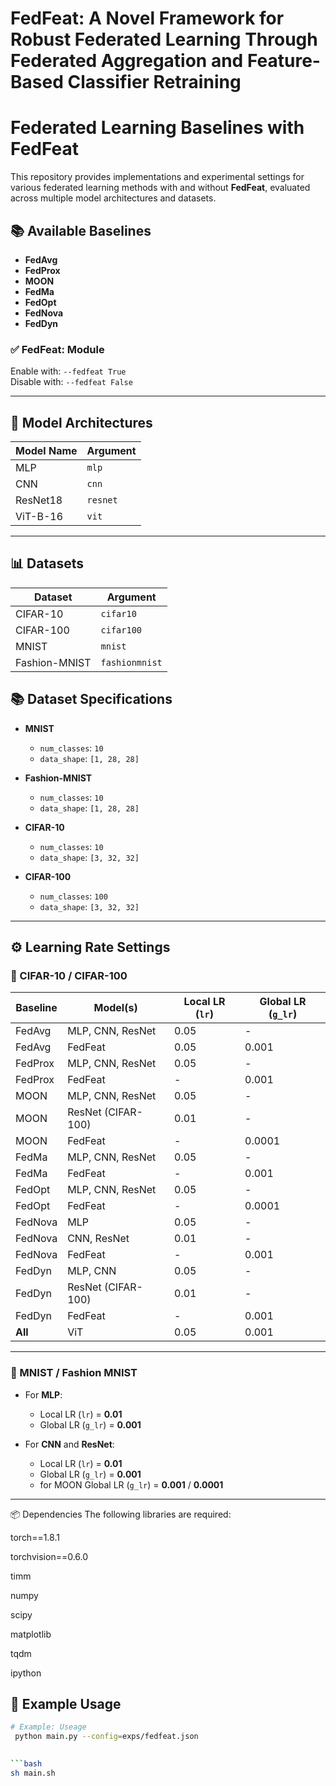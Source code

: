 # FedFeat: A Novel Framework for Robust Federated Learning Through Federated Aggregation and Feature-Based Classifier Retraining 

# Federated Learning Baselines with FedFeat

This repository provides implementations and experimental settings for various federated learning methods with and without **FedFeat**, evaluated across multiple model architectures and datasets.

## 📚 Available Baselines

- **FedAvg**
- **FedProx**
- **MOON**
- **FedMa**
- **FedOpt**
- **FedNova**
- **FedDyn**

### ✅ FedFeat: Module
Enable with: `--fedfeat True`  
Disable with: `--fedfeat False`

---

## 🧠 Model Architectures

| Model Name | Argument |
|------------|----------|
| MLP        | `mlp`    |
| CNN        | `cnn`    |
| ResNet18   | `resnet` |
| ViT-B-16   | `vit`    |

---

## 📊 Datasets

| Dataset         | Argument    |
|-----------------|-------------|
| CIFAR-10        | `cifar10`   |
| CIFAR-100       | `cifar100`  |
| MNIST           | `mnist`     |
| Fashion-MNIST   | `fashionmnist`    |

## 📚 Dataset Specifications

- **MNIST**
  - `num_classes`: `10`
  - `data_shape`: `[1, 28, 28]`

- **Fashion-MNIST**
  - `num_classes`: `10`
  - `data_shape`: `[1, 28, 28]`

- **CIFAR-10**
  - `num_classes`: `10`
  - `data_shape`: `[3, 32, 32]`

- **CIFAR-100**
  - `num_classes`: `100`
  - `data_shape`: `[3, 32, 32]`

---

## ⚙️ Learning Rate Settings

### 🔹 CIFAR-10 / CIFAR-100

| Baseline  | Model(s)             | Local LR (`lr`) | Global LR (`g_lr`) |
|-----------|----------------------|------------------|---------------------|
| FedAvg    | MLP, CNN, ResNet     | 0.05             | -                   |
| FedAvg    | FedFeat              | 0.05             | 0.001               |
| FedProx   | MLP, CNN, ResNet     | 0.05             | -                   |
| FedProx   | FedFeat              | -                | 0.001               |
| MOON      | MLP, CNN, ResNet     | 0.05             | -                   |
| MOON      | ResNet (CIFAR-100)   | 0.01             | -                   |
| MOON      | FedFeat              | -                | 0.0001              |
| FedMa     | MLP, CNN, ResNet     | 0.05             | -                   |
| FedMa     | FedFeat              | -                | 0.001               |
| FedOpt    | MLP, CNN, ResNet     | 0.05             | -                   |
| FedOpt    | FedFeat              | -                | 0.0001              |
| FedNova   | MLP                  | 0.05             | -                   |
| FedNova   | CNN, ResNet          | 0.01             | -                   |
| FedNova   | FedFeat              | -                | 0.001               |
| FedDyn    | MLP, CNN             | 0.05             | -                   |
| FedDyn    | ResNet (CIFAR-100)   | 0.01             | -                   |
| FedDyn    | FedFeat              | -                | 0.001               |
| **All**   | ViT                  | 0.05             | 0.001               |

---

### 🔹 MNIST / Fashion MNIST

- For **MLP**:
  - Local LR (`lr`) = **0.01**
  - Global LR (`g_lr`) = **0.001**

- For **CNN** and **ResNet**:
  - Local LR (`lr`) = **0.01**
  - Global LR (`g_lr`) = **0.001**
  - for MOON Global LR (`g_lr`) = **0.001** / **0.0001**
---


📦 Dependencies
The following libraries are required:

torch==1.8.1

torchvision==0.6.0

timm

numpy

scipy

matplotlib

tqdm

ipython

## 🚀 Example Usage

```bash
# Example: Useage
 python main.py --config=exps/fedfeat.json

 
```bash
sh main.sh

